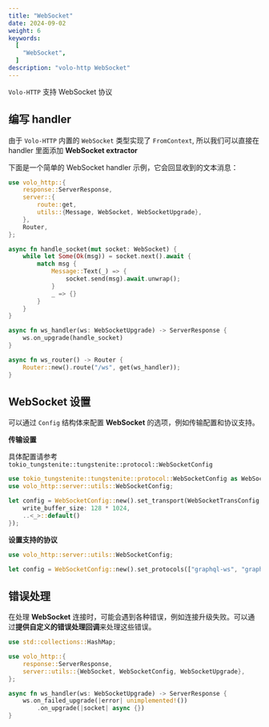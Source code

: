 ```yaml
---
title: "WebSocket"
date: 2024-09-02
weight: 6
keywords:
  [
    "WebSocket",
  ]
description: "volo-http WebSocket"
---
```


`Volo-HTTP` 支持 WebSocket 协议

## 编写 handler

由于 `Volo-HTTP` 内置的 `WebSocket` 类型实现了 `FromContext`, 所以我们可以直接在 handler 里面添加 **WebSocket extractor**

下面是一个简单的 WebSocket handler 示例，它会回显收到的文本消息：

```rust
use volo_http::{
    response::ServerResponse,
    server::{
        route::get,
        utils::{Message, WebSocket, WebSocketUpgrade},
    },
    Router,
};

async fn handle_socket(mut socket: WebSocket) {
    while let Some(Ok(msg)) = socket.next().await {
        match msg {
            Message::Text(_) => {
                socket.send(msg).await.unwrap();
            }
            _ => {}
        }
    }
}

async fn ws_handler(ws: WebSocketUpgrade) -> ServerResponse {
    ws.on_upgrade(handle_socket)
}

async fn ws_router() -> Router {
    Router::new().route("/ws", get(ws_handler));
}
```

## WebSocket 设置

可以通过 `Config` 结构体来配置 **WebSocket** 的选项，例如传输配置和协议支持。


**传输设置**

具体配置请参考 `tokio_tungstenite::tungstenite::protocol::WebSocketConfig`

```rust
use tokio_tungstenite::tungstenite::protocol::WebSocketConfig as WebSocketTransConfig;
use volo_http::server::utils::WebSocketConfig;

let config = WebSocketConfig::new().set_transport(WebSocketTransConfig {
    write_buffer_size: 128 * 1024, 
    ..<_>::default()
});
```

**设置支持的协议**

```rust
use volo_http::server::utils::WebSocketConfig; 

let config = WebSocketConfig::new().set_protocols(["graphql-ws", "graphql-transport-ws"]);
```

## 错误处理

在处理 **WebSocket** 连接时，可能会遇到各种错误，例如连接升级失败。可以通过**提供自定义的错误处理回调**来处理这些错误。

```rust
use std::collections::HashMap;

use volo_http::{
    response::ServerResponse,
    server::utils::{WebSocket, WebSocketConfig, WebSocketUpgrade},
};

async fn ws_handler(ws: WebSocketUpgrade) -> ServerResponse {
    ws.on_failed_upgrade(|error| unimplemented!())
        .on_upgrade(|socket| async {}) 
}
```